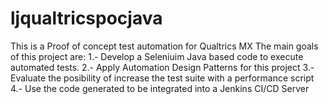 # ljqualtricspocjava
This is a Proof of concept test automation for Qualtrics MX
The main goals of this project are:
1.- Develop a Seleniuim Java based code to execute automated tests.
2.- Apply Automation Design Patterns for this project
3.- Evaluate the posibility of increase the test suite with a performance script
4.- Use the code generated to be integrated into a Jenkins CI/CD Server
